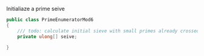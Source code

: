 Initialiaze a prime seive
``` csharp
public class PrimeEnumeratorMod6
{
	/// todo: calculate initial sieve with small primes already crossed of for each window.
	private ulong[] seive;

}

```